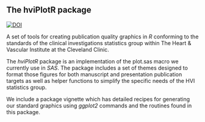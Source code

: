 ## The hviPlotR package ##
[![DOI](https://zenodo.org/badge/5745/ehrlinger/hviPlotR.png)](http://dx.doi.org/10.5281/zenodo.11780)

A set of tools for creating publication quality graphics in *R* conforming to the standards of the clinical investigations statistics group within The Heart \& Vascular Institute at the Cleveland Clinic.

The *hviPlotR* package is an implementation of the plot.sas macro we currently use in *SAS*.  The package includes a set of themes designed to format those figures for both manuscript and presentation publication targets as well as helper functions to simplify the specific needs of the HVI statistics group.


We include a package vignette which has detailed recipes for generating our standard graphics using *ggplot2* commands and the routines found in this package.